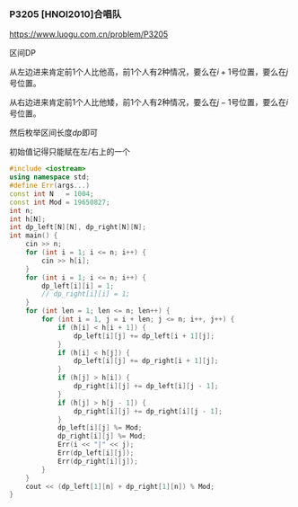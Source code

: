 ### P3205 [HNOI2010]合唱队

https://www.luogu.com.cn/problem/P3205

区间DP

从左边进来肯定前1个人比他高，前1个人有2种情况，要么在$i+1$号位置，要么在$j$号位置。

从右边进来肯定前1个人比他矮，前1个人有2种情况，要么在$j-1$号位置，要么在$i$号位置。

然后枚举区间长度$dp$即可

初始值记得只能赋在左/右上的一个

```cpp
#include <iostream>
using namespace std;
#define Err(args...)
const int N   = 1004;
const int Mod = 19650827;
int n;
int h[N];
int dp_left[N][N], dp_right[N][N];
int main() {
    cin >> n;
    for (int i = 1; i <= n; i++) {
        cin >> h[i];
    }
    for (int i = 1; i <= n; i++) {
        dp_left[i][i] = 1;
        // dp_right[i][i] = 1;
    }
    for (int len = 1; len <= n; len++) {
        for (int i = 1, j = i + len; j <= n; i++, j++) {
            if (h[i] < h[i + 1]) {
                dp_left[i][j] += dp_left[i + 1][j];
            }
            if (h[i] < h[j]) {
                dp_left[i][j] += dp_right[i + 1][j];
            }
            if (h[j] > h[i]) {
                dp_right[i][j] += dp_left[i][j - 1];
            }
            if (h[j] > h[j - 1]) {
                dp_right[i][j] += dp_right[i][j - 1];
            }
            dp_left[i][j] %= Mod;
            dp_right[i][j] %= Mod;
            Err(i << "|" << j);
            Err(dp_left[i][j]);
            Err(dp_right[i][j]);
        }
    }
    cout << (dp_left[1][n] + dp_right[1][n]) % Mod;
}
```

